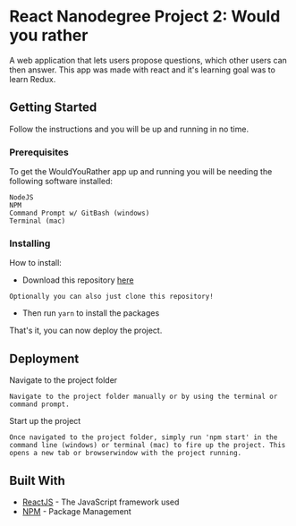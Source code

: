 # React Nanodegree Project 2: Would you rather

A web application that lets users propose questions, which other users can then answer. This app was made with react and it's learning goal was to learn Redux.

## Getting Started

Follow the instructions and you will be up and running in no time.

### Prerequisites

To get the WouldYouRather app up and running you will be needing the following software installed:

```
NodeJS
NPM
Command Prompt w/ GitBash (windows)
Terminal (mac)
```

### Installing

How to install:

- Download this repository [here](https://github.com/henry88lay/react-would-you-rather)

```
Optionally you can also just clone this repository!
```

- Then run `yarn` to install the packages

That's it, you can now deploy the project.

## Deployment

Navigate to the project folder

```
Navigate to the project folder manually or by using the terminal or command prompt.
```

Start up the project

```
Once navigated to the project folder, simply run 'npm start' in the command line (windows) or terminal (mac) to fire up the project. This opens a new tab or browserwindow with the project running.
```

## Built With

- [ReactJS](https://reactjs.org/) - The JavaScript framework used
- [NPM](https://www.npmjs.com/) - Package Management
